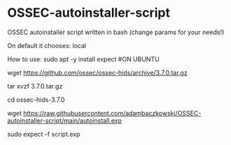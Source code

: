 # OSSEC-autoinstaller-script
OSSEC autoinstaller script written in bash (change params for your needs!)

On default it chooses: local

How to use:
sudo apt -y install expect #ON UBUNTU 

wget https://github.com/ossec/ossec-hids/archive/3.7.0.tar.gz

tar xvzf 3.7.0.tar.gz

cd ossec-hids-3.7.0

wget https://raw.githubusercontent.com/adambaczkowski/OSSEC-autoinstaller-script/main/autoinstall.exp

sudo expect -f script.exp
